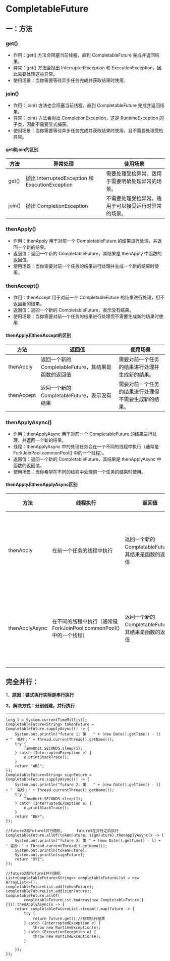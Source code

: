 # CompletableFuture
## 一：方法
### get()
+ 作用：get() 方法会阻塞当前线程，直到 CompletableFuture 完成并返回结果。
+ 异常：get() 方法会抛出 InterruptedException 和 ExecutionException，因此需要处理这些异常。
+ 使用场景：当你需要等待异步任务完成并获取结果时使用。

### join()
+ 作用：join() 方法也会阻塞当前线程，直到 CompletableFuture 完成并返回结果。
+ 异常：join() 方法会抛出 CompletionException，这是 RuntimeException 的子类，因此不需要显式捕获。
+ 使用场景：当你需要等待异步任务完成并获取结果时使用，且不需要处理受检异常。

#### get和join的区别
| 方法 | 异常处理 | 使用场景 |
| --- | --- | --- |
| get() | 抛出 InterruptedException 和 ExecutionException | 需要处理受检异常，适用于需要明确处理异常的场景。 |
| join() | 抛出 CompletionException | 不需要处理受检异常，适用于可以接受运行时异常的场景。 |




### thenApply()
+ 作用：thenApply 用于对前一个 CompletableFuture 的结果进行处理，并返回一个新的结果。
+ 返回值：返回一个新的 CompletableFuture，其结果是 thenApply 中函数的返回值。
+ 使用场景：当你需要对前一个任务的结果进行处理并生成一个新的结果时使用。

### thenAccept()
+ 作用：thenAccept 用于对前一个 CompletableFuture 的结果进行处理，但不返回新的结果。
+ 返回值：返回一个新的 CompletableFuture<Void>，表示没有结果。
+ 使用场景：当你需要对前一个任务的结果进行处理但不需要生成新的结果时使用

#### thenApply和thenAccept的区别
| 方法 | 返回值 | 使用场景 |
| --- | --- | --- |
| thenApply | 返回一个新的 CompletableFuture，其结果是函数的返回值 | 需要对前一个任务的结果进行处理并生成新的结果。 |
| thenAccept | 返回一个新的 CompletableFuture<Void>，表示没有结果 | 需要对前一个任务的结果进行处理但不需要生成新的结果。 |


### thenApplyAsync()
+ 作用：thenApplyAsync 用于对前一个 CompletableFuture 的结果进行处理，并返回一个新的结果。
+ 线程：thenApplyAsync 中的处理任务会在一个不同的线程中执行（通常是 ForkJoinPool.commonPool() 中的一个线程）。
+ 返回值：返回一个新的 CompletableFuture，其结果是 thenApplyAsync 中函数的返回值。
+ 使用场景：当你希望在不同的线程中处理前一个任务的结果时使用。

#### thenApply和thenApplyAsync区别
| 方法 | 线程执行 | 返回值 | 使用场景 |
| --- | --- | --- | --- |
| thenApply | 在前一个任务的线程中执行 | 返回一个新的 CompletableFuture，其结果是函数的返回值 | 希望在同一个线程中处理前一个任务的结果。 |
| thenApplyAsync | 在不同的线程中执行（通常是 ForkJoinPool.commonPool() 中的一个线程） | 返回一个新的 CompletableFuture，其结果是函数的返回值 | 希望在不同的线程中处理前一个任务的结果。 |




## 完全并行：
1、**原因：链式执行实际是串行执行**

**2、解决方式：分别创建，并行执行**

****

```plain
long l = System.currentTimeMillis();
CompletableFuture<String> tokenFuture = CompletableFuture.supplyAsync(() -> {
    System.out.println("future 1: 第   " + (new Date().getTime() - l) + "  毫秒：" + Thread.currentThread().getName());
    try {
        TimeUnit.SECONDS.sleep(1);
    } catch (InterruptedException e) {
        e.printStackTrace();
    }
    return "ABC";
});
CompletableFuture<String> signFuture = CompletableFuture.supplyAsync(() -> {
    System.out.println("future 2: 第   " + (new Date().getTime() - l) + "  毫秒：" + Thread.currentThread().getName());
    try {
        TimeUnit.SECONDS.sleep(1);
    } catch (InterruptedException e) {
        e.printStackTrace();
    }
    return "DEF";
});
```

```plain
//future2和future1并行随机,      future3在并行之后执行
CompletableFuture.allOf(tokenFuture, signFuture).thenApplyAsync(x -> {
    System.out.println("future 3: 第 " + (new Date().getTime() - l) + " 毫秒：" + Thread.currentThread().getName());
    System.out.println(tokenFuture);
    System.out.println(signFuture);
    return "XYZ";
});
```



```plain
//future2和future1并行随机
List<CompletableFuture<String>> completableFutureList = new ArrayList<>();
completableFutureList.add(tokenFuture);
completableFutureList.add(signFuture);
CompletableFuture.allOf(
        completableFutureList.toArray(new CompletableFuture[]{})).thenApplyAsync(x -> {
    return completableFutureList.stream().map(future -> {
        try {
            return future.get();//获取执行结果
        } catch (InterruptedException e) {
            throw new RuntimeException(e);
        } catch (ExecutionException e) {
            throw new RuntimeException(e);
        }

    });
});
```





